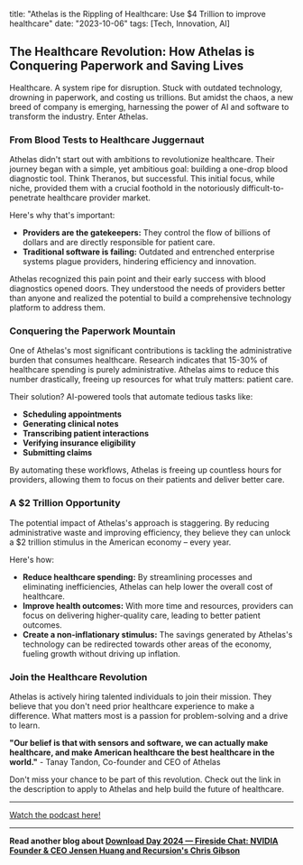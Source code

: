 

title: "Athelas is the Rippling of Healthcare: Use $4 Trillion to improve healthcare"
date: "2023-10-06"
tags: [Tech, Innovation, AI]


## The Healthcare Revolution: How Athelas is Conquering Paperwork and Saving Lives

Healthcare. A system ripe for disruption. Stuck with outdated technology, drowning in paperwork, and costing us trillions. But amidst the chaos, a new breed of company is emerging, harnessing the power of AI and software to transform the industry. Enter Athelas. 

### From Blood Tests to Healthcare Juggernaut

Athelas didn't start out with ambitions to revolutionize healthcare. Their journey began with a simple, yet ambitious goal: building a one-drop blood diagnostic tool. Think Theranos, but successful.  This initial focus, while niche, provided them with a crucial foothold in the notoriously difficult-to-penetrate healthcare provider market.

Here's why that's important:

* **Providers are the gatekeepers:** They control the flow of billions of dollars and are directly responsible for patient care.
* **Traditional software is failing:** Outdated and entrenched enterprise systems plague providers, hindering efficiency and innovation.

Athelas recognized this pain point and their early success with blood diagnostics opened doors. They understood the needs of providers better than anyone and realized the potential to build a comprehensive technology platform to address them. 

### Conquering the Paperwork Mountain

One of Athelas's most significant contributions is tackling the administrative burden that consumes healthcare.  Research indicates that 15-30% of healthcare spending is purely administrative. Athelas aims to reduce this number drastically, freeing up resources for what truly matters: patient care.

Their solution? AI-powered tools that automate tedious tasks like:

* **Scheduling appointments**
* **Generating clinical notes**
* **Transcribing patient interactions**
* **Verifying insurance eligibility**
* **Submitting claims**

By automating these workflows, Athelas is freeing up countless hours for providers, allowing them to focus on their patients and deliver better care. 

### A $2 Trillion Opportunity

The potential impact of Athelas's approach is staggering. By reducing administrative waste and improving efficiency, they believe they can unlock a $2 trillion stimulus in the American economy – every year. 

Here's how:

* **Reduce healthcare spending:** By streamlining processes and eliminating inefficiencies, Athelas can help lower the overall cost of healthcare.
* **Improve health outcomes:** With more time and resources, providers can focus on delivering higher-quality care, leading to better patient outcomes.
* **Create a non-inflationary stimulus:** The savings generated by Athelas's technology can be redirected towards other areas of the economy, fueling growth without driving up inflation.

### Join the Healthcare Revolution

Athelas is actively hiring talented individuals to join their mission.  They believe that you don't need prior healthcare experience to make a difference. What matters most is a passion for problem-solving and a drive to learn.

**"Our belief is that with sensors and software, we can actually make healthcare, and make American healthcare the best healthcare in the world."** - Tanay Tandon, Co-founder and CEO of Athelas

Don't miss your chance to be part of this revolution. Check out the link in the description to apply to Athelas and help build the future of healthcare.

---

<a href="https://youtube.com/watch?v=9iSZ12osxHM" target="_blank">Watch the podcast here!</a>


---

**Read another blog about [Download Day 2024 — Fireside Chat: NVIDIA Founder & CEO Jensen Huang and Recursion's Chris Gibson](./20240628-jensenhuang-recursion)**
